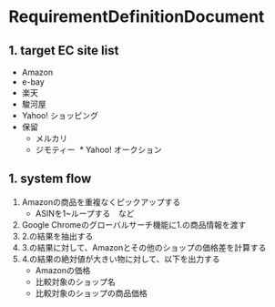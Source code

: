# RequirementDefinitionDocument

## 1. target EC site list
* Amazon
* e-bay
* 楽天
* 駿河屋
* Yahoo! ショッピング
* 保留
  * メルカリ
  * ジモティー
  * Yahoo! オークション
  
## 1. system flow
1. Amazonの商品を重複なくピックアップする
    * ASINを1~ループする　など
1. Google Chromeのグローバルサーチ機能に1.の商品情報を渡す
1. 2.の結果を抽出する
1. 3.の結果に対して、Amazonとその他のショップの価格差を計算する
1. 4.の結果の絶対値が大きい物に対して、以下を出力する
    * Amazonの価格
    * 比較対象のショップ名
    * 比較対象のショップの商品価格
